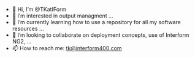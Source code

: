 - 👋 Hi, I’m @TKatIForm
- 👀 I’m interested in output managment ...
- 🌱 I’m currently learning how to use a repository for all my software resources ...
- 💞️ I’m looking to collaborate on deployment concepts, use of Interform NG2, ...
- 📫 How to reach me: tk@interform400.com

<!---
TKatIForm/TKatIForm is a ✨ special ✨ repository because its `README.md` (this file) appears on your GitHub profile.
You can click the Preview link to take a look at your changes.
--->

